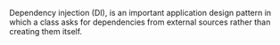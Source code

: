 Dependency injection (DI), is an important application design pattern in which a class asks for dependencies from external sources rather than creating them itself.
